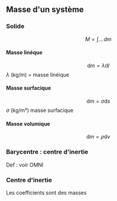 ## Masse d'un système
### Solide
$$M=\int \dots \, dm $$
#### Masse linéque
$$\mathrm{d}m = \lambda \mathrm{d}l$$
$\lambda$ (kg/m) = masse linéique
#### Masse surfacique
$$\mathrm{d}m = \sigma \mathrm{d}s$$
$\sigma$ (kg/m²) masse surfacique

#### Masse volumique
$$\mathrm{d}m = \rho \mathrm{d}v$$
### Barycentre : centre d'inertie
Def : voir OMNI

### Centre d'inertie
Les coefficients sont des masses
